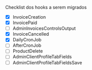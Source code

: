 Checklist dos hooks a serem migrados

* [x] InvoiceCreation
* [x] InvoicePaid
* [ ] AdminInvoicesControlsOutput
* [x] InvoiceCancelled
* [x] DailyCronJob
* [ ] AfterCronJob
* [ ] ProductDelete
* [ ] AdminClientProfileTabFields
* [ ] AdminClientProfileTabFieldsSave